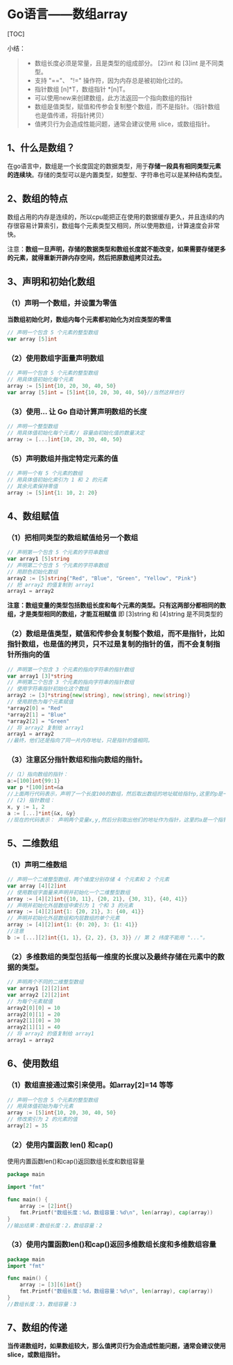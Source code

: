 # Go语言——数组array

[TOC]

小结：

> - 数组⻓度必须是常量，且是类型的组成部分。 [2]int 和 [3]int 是不同类型。
> - ⽀持 "=="、 "!=" 操作符，因为内存总是被初始化过的。
> - 指针数组 [n]*T，数组指针 *[n]T。 
> - 可以使用new来创建数组，此方法返回一个指向数组的指针
> - 数组是值类型，赋值和传参会复制整个数组，而不是指针。（指针数组也是值传递，将指针拷贝）
> - 值拷贝⾏为会造成性能问题，通常会建议使⽤ slice，或数组指针。

## 1、什么是数组？

在go语言中，数组是一个长度固定的数据类型，用于**存储一段具有相同类型元素的连续块**。存储的类型可以是内置类型，如整型、字符串也可以是某种结构类型。

## 2、数组的特点

数组占用的内存是连续的，所以cpu能把正在使用的数据缓存更久，并且连续的内存很容易计算索引，数组每个元素类型又相同，所以使用数组，计算速度会非常快。

注意：**数组一旦声明，存储的数据类型和数组长度就不能改变，如果需要存储更多的元素，就得重新开辟内存空间，然后把原数组拷贝过去。**

## 3、声明和初始化数组

### （1）声明一个数组，并设置为零值 

**当数组初始化时，数组内每个元素都初始化为对应类型的零值**

```go
// 声明一个包含 5 个元素的整型数组
var array [5]int
```

### （2）使用数组字面量声明数组 

```go
// 声明一个包含 5 个元素的整型数组
// 用具体值初始化每个元素
array := [5]int{10, 20, 30, 40, 50}
var array [5]int = [5]int{10, 20, 30, 40, 50}//当然这样也行
```

### （3）使用... 让 Go 自动计算声明数组的长度 

```go
// 声明一个整型数组
// 用具体值初始化每个元素// 容量由初始化值的数量决定
array := [...]int{10, 20, 30, 40, 50}
```

### （5）声明数组并指定特定元素的值 

```go
// 声明一个有 5 个元素的数组
// 用具体值初始化索引为 1 和 2 的元素
// 其余元素保持零值
array := [5]int{1: 10, 2: 20}
```

## 4、数组赋值

### （1）把相同类型的数组赋值给另一个数组

```go
// 声明第一个包含 5 个元素的字符串数组
var array1 [5]string
// 声明第二个包含 5 个元素的字符串数组
// 用颜色初始化数组
array2 := [5]string{"Red", "Blue", "Green", "Yellow", "Pink"}
// 把 array2 的值复制到 array1
array1 = array2
```

**注意：数组变量的类型包括数组长度和每个元素的类型。只有这两部分都相同的数组，才是类型相同的数组，才能互相赋值** 即  [3]string 和  [4]string 是不同类型的

### （2）数组是值类型，赋值和传参会复制整个数组，而不是指针，比如指针数组，也是值的拷贝，只不过是复制的指针的值，而不会复制指针所指向的值 

```go
// 声明第一个包含 3 个元素的指向字符串的指针数组
var array1 [3]*string
// 声明第二个包含 3 个元素的指向字符串的指针数组
// 使用字符串指针初始化这个数组
array2 := [3]*string{new(string), new(string), new(string)}
// 使用颜色为每个元素赋值
*array2[0] = "Red"
*array2[1] = "Blue"
*array2[2] = "Green"
// 将 array2 复制给 array1
array1 = array2
//最终，他们还是指向了同一片内存地址，只是指针的值相同。
```

### （3）注意区分指针数组和指向数组的指针。

   ```go
//（1）指向数组的指针：
  a:=[100]int{99:1}
  var p *[100]int=&a
//上面两行代码表示，声明了一个长度100的数组，然后取出数组的地址赋给指针p,这里的p是一个指针，指向长度为100的数组的指针
// (2) 指针数组：            
 x, y := 1, 2
 a := [...]*int{&x, &y}
//现在的代码表示： 声明两个变量x,y,然后分别取出他们的地址作为指针，这里的a是一个指针数组，存放的是x,y的存储地址，
   ```

## 5、二维数组

### （1）声明二维数组 

```go
// 声明一个二维整型数组，两个维度分别存储 4 个元素和 2 个元素
var array [4][2]int
// 使用数组字面量来声明并初始化一个二维整型数组
array := [4][2]int{{10, 11}, {20, 21}, {30, 31}, {40, 41}}
// 声明并初始化外层数组中索引为 1 个和 3 的元素
array := [4][2]int{1: {20, 21}, 3: {40, 41}}
// 声明并初始化外层数组和内层数组的单个元素
array := [4][2]int{1: {0: 20}, 3: {1: 41}}
//注意
b := [...][2]int{{1, 1}, {2, 2}, {3, 3}} // 第 2 纬度不能⽤ "..."。
```

### （2）多维数组的类型包括每一维度的长度以及最终存储在元素中的数据的类型。 

```go
// 声明两个不同的二维整型数组
var array1 [2][2]int
var array2 [2][2]int
// 为每个元素赋值
array2[0][0] = 10
array2[0][1] = 20
array2[1][0] = 30
array2[1][1] = 40
// 将 array2 的值复制给 array1
array1 = array2
```



## 6、使用数组

### （1）数组直接通过索引来使用。如array[2]=14  等等

```go
// 声明一个包含 5 个元素的整型数组
// 用具体值初始为每个元素
array := [5]int{10, 20, 30, 40, 50}
// 修改索引为 2 的元素的值
array[2] = 35
```

### （2）使用内置函数  len() 和cap()

使用内置函数len()和cap()返回数组长度和数组容量

```go
package main

import "fmt"

func main() {
    array := [2]int{}
    fmt.Printf("数组长度：%d，数组容量：%d\n", len(array), cap(array))
}
//输出结果：数组长度：2，数组容量：2

```

### （3）使用内置函数len()和cap()返回多维数组长度和多维数组容量

```go
package main
import "fmt"

func main() {
    array := [3][6]int{}
    fmt.Printf("数组长度：%d，数组容量：%d\n", len(array), cap(array))
}
//数组长度：3，数组容量：3
```

## 7、数组的传递

**当传递数组时，如果数组较大，那么值拷贝行为会造成性能问题，通常会建议使⽤ slice，或数组指针。**







































